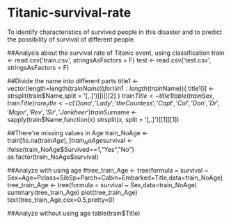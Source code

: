 # Titanic-survival-rate
To identify characteristics of survived people in this disaster and to predict the possibility of survival of different people

##Analysis about the survival rate of Titanic event, using classification
train <- read.csv('train.csv', stringsAsFactors = F)
test  <- read.csv('test.csv', stringsAsFactors = F)



##Divide the name into different parts
title1 <- vector(length=length(train$Name))
for(i in 1:length(train$Name)){ title1[i] <- strsplit(train$Name,split = '[,.]')[[i]][2] }
train$Title <- title1
table(train$Sex, train$Title)
rare_title <- c('Dona', 'Lady', 'the Countess','Capt', 'Col', 'Don', 'Dr', 'Major', 'Rev', 'Sir', 'Jonkheer')
train$Surname <- sapply(train$Name,function(x) strsplit(x, split = '[,.]')[[1]][1])

##There're missing values in Age
train_NoAge <- train[!is.na(train$Age),]
train_NoAge$survival <- ifelse(train_NoAge$Survived==1,"Yes","No")
as.factor(train_NoAge$survival) 

##Analyze with using age
#tree_train_Age <- tree(formula = survival ~ Sex+Age+Pclass+SibSp+Parch+Cabin+Embarked+Title,data=train_NoAge)
tree_train_Age <- tree(formula = survival ~ Sex,data=train_NoAge)
summary(tree_train_Age)
plot(tree_train_Age)
text(tree_train_Age,cex=0.5,pretty=0)

##Analyze without using age
table(train$Title)

